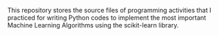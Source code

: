 This repository stores the source files of programming activities that I practiced for writing Python codes to implement the most important Machine Learning Algorithms using the scikit-learn library.